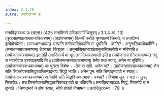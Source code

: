 ```yaml
---
index: 3.1.79
sutra: तनादिकृञ्भ्य उः

---
```

 तनादिकृञ्ञ्भ्य उः (696) (425 तनादिगणे उविकरणविधिसूत्रम्॥ 3.1.4 आ. 13) (कृञ्ञ्ग्रहणप्रत्याख्यानाधिकरणम्) (आक्षेपभाष्यम्) किमर्थं करोतेः पृथग्ग्रहणं क्रियते, न तनादिभ्य इत्येवोच्येत?। (समाधानभाष्यम्) अन्यानि तनोत्यादिकार्याणि मा भूवन्निति। कानि?। अनुनासिकलोपादीनि। (समाधानबाधकभाष्यम्) दैवरक्ताः किंशुकाः। अनुनासिकाभावादेवानुनासिकलोपो न भविष्यति॥ (प्रयोजनान्तरभाष्यम्) इदं तर्हि तनादिकार्यं मा भूत् तनादिभ्यस्तथासोः इति॥ (प्रयोजनान्तरनिरासभाष्यम्) ननु च भवत्येवात्र हस्वादङ्गादि ति॥ (प्रयोजनान्तरसाधकभाष्यम्) तेनैव यथा स्याद्, अनेन मा भूदिति॥ (प्रयोजनान्तरबाधकभाष्यम्) कः पुनरत्र विशेषः  -  -तेन वा सति, अनेन वा?। (प्रयोजनान्तरसाधकभाष्यम्) तेन सति सिज्लोपस्यासिद्धत्वाच्चिण्वद्भावः सिद्धो भवति। अनेन पुनः सति चिण्वद्भवावो न स्यात्॥ (प्रयोजनान्तरबाधकभाष्यम्) अनेनापि सति सिद्धश्चिण्वद्भावः। कथम्?। विभाषा लुक्। यदा न लुक्, सिज्लोपः। तत्र सिज्लोपस्यासिद्धत्वाच्चिण्वद्भावो वा भविष्यति॥ तनादित्वात्कृञ्ञः सिद्धं, सिज्लोपे च न दुष्यति। चिण्वद्भावे न दोषः स्यात्, सोपि प्रोक्तो विभाषया॥ तनादिकृञ्ञ्भ्यः॥ 79 ॥ 
